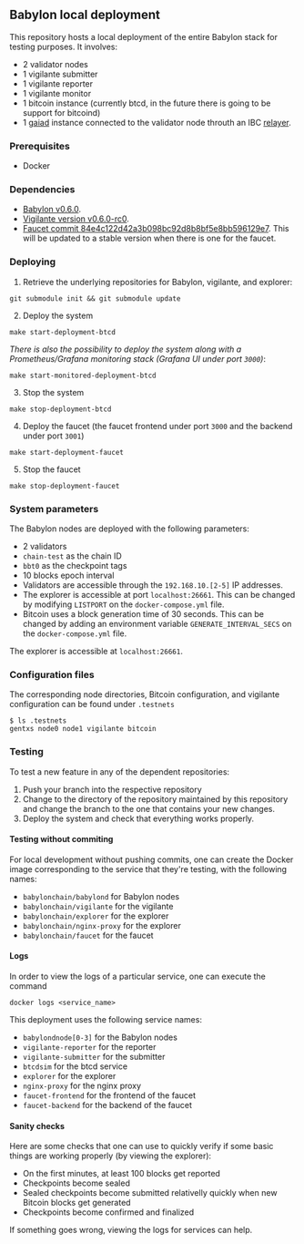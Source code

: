 ## Babylon local deployment

This repository hosts a local deployment of the entire Babylon stack for
testing purposes. It involves:
- 2 validator nodes
- 1 vigilante submitter
- 1 vigilante reporter
- 1 vigilante monitor
- 1 bitcoin instance (currently btcd, in the future there is going to be
  support for bitcoind)
- 1 [gaiad](https://github.com/cosmos/gaia) instance connected to the validator
  node throuth an IBC [relayer](https://github.com/cosmos/relayer).

### Prerequisites

- Docker

### Dependencies

- [Babylon v0.6.0](https://github.com/babylonchain/babylon/tree/v0.6.0).
- [Vigilante version v0.6.0-rc0](https://github.com/babylonchain/vigilante/tree/v0.6.0-rc0).
- [Faucet commit 84e4c122d42a3b098bc92d8b8bf5e8bb596129e7](https://github.com/babylonchain/faucet/tree/84e4c122d42a3b098bc92d8b8bf5e8bb596129e7).
  This will be updated to a stable version when there is one for the faucet.

### Deploying

1. Retrieve the underlying repositories for Babylon, vigilante, and explorer:
```shell
git submodule init && git submodule update
```
2. Deploy the system
```shell
make start-deployment-btcd
```

*There is also the possibility to deploy the system along with a
Prometheus/Grafana monitoring stack (Grafana UI under port `3000`)*:
```shell
make start-monitored-deployment-btcd
```
3. Stop the system
```shell
make stop-deployment-btcd
```
4. Deploy the faucet (the faucet frontend under port `3000` and the backend under port `3001`)
```shell
make start-deployment-faucet
```
5. Stop the faucet
```shell
make stop-deployment-faucet
```

### System parameters

The Babylon nodes are deployed with the following parameters:
- 2 validators
- `chain-test` as the chain ID
- `bbt0` as the checkpoint tags
- 10 blocks epoch interval
- Validators are accessible through the `192.168.10.[2-5]` IP addresses.
- The explorer is accessible at port `localhost:26661`. This can be changed by
  modifying `LISTPORT` on the `docker-compose.yml` file.
- Bitcoin uses a block generation time of 30 seconds. This can be changed by
  adding an environment variable `GENERATE_INTERVAL_SECS` on the
  `docker-compose.yml` file.


The explorer is accessible at `localhost:26661`.

### Configuration files

The corresponding node directories, Bitcoin configuration, and
vigilante configuration can be found under `.testnets`
```console
$ ls .testnets
gentxs node0 node1 vigilante bitcoin
```

### Testing

To test a new feature in any of the dependent repositories:
1. Push your branch into the respective repository
2. Change to the directory of the repository maintained by this repository and
   change the branch to the one that contains your new changes.
3. Deploy the system and check that everything works properly.

#### Testing without commiting
For local development without pushing commits,
one can create the Docker image corresponding to the service that they're
testing, with the following names:
- `babylonchain/babylond` for Babylon nodes
- `babylonchain/vigilante` for the vigilante
- `babylonchain/explorer` for the explorer
- `babylonchain/nginx-proxy` for the explorer
- `babylonchain/faucet` for the faucet

#### Logs

In order to view the logs of a particular service, one can execute the command
```
docker logs <service_name>
```

This deployment uses the following service names:
- `babylondnode[0-3]` for the Babylon nodes
- `vigilante-reporter` for the reporter
- `vigilante-submitter` for the submitter
- `btcdsim` for the btcd service
- `explorer` for the explorer
- `nginx-proxy` for the nginx proxy
- `faucet-frontend` for the frontend of the faucet
- `faucet-backend` for the backend of the faucet

#### Sanity checks

Here are some checks that one can use to quickly verify if some basic things
are working properly (by viewing the explorer):
- On the first minutes, at least 100 blocks get reported
- Checkpoints become sealed
- Sealed checkpoints become submitted relativelly quickly when new Bitcoin
  blocks get generated
- Checkpoints become confirmed and finalized

If something goes wrong, viewing the logs for services can help. 
